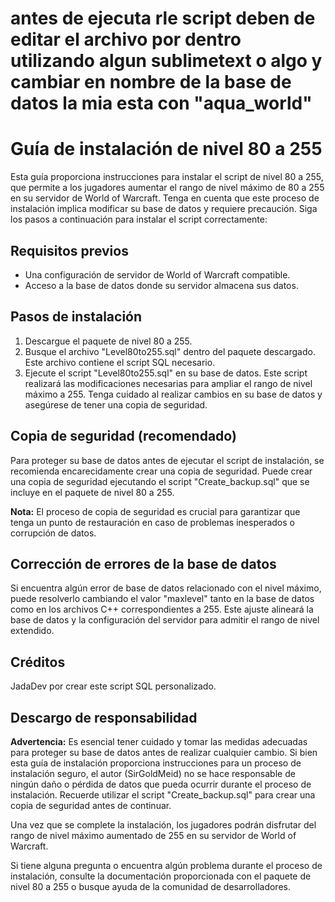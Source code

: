 # antes de ejecuta rle script deben de editar el archivo por dentro utilizando algun sublimetext o algo y cambiar en nombre de la base de datos la mia esta con "aqua_world"

# Guía de instalación de nivel 80 a 255

Esta guía proporciona instrucciones para instalar el script de nivel 80 a 255, que permite a los jugadores aumentar el rango de nivel máximo de 80 a 255 en su servidor de World of Warcraft. Tenga en cuenta que este proceso de instalación implica modificar su base de datos y requiere precaución. Siga los pasos a continuación para instalar el script correctamente:

## Requisitos previos

- Una configuración de servidor de World of Warcraft compatible.
- Acceso a la base de datos donde su servidor almacena sus datos.

## Pasos de instalación

1. Descargue el paquete de nivel 80 a 255.
2. Busque el archivo "Level80to255.sql" dentro del paquete descargado. Este archivo contiene el script SQL necesario.
3. Ejecute el script "Level80to255.sql" en su base de datos. Este script realizará las modificaciones necesarias para ampliar el rango de nivel máximo a 255. Tenga cuidado al realizar cambios en su base de datos y asegúrese de tener una copia de seguridad.

## Copia de seguridad (recomendado)

Para proteger su base de datos antes de ejecutar el script de instalación, se recomienda encarecidamente crear una copia de seguridad. Puede crear una copia de seguridad ejecutando el script "Create_backup.sql" que se incluye en el paquete de nivel 80 a 255.

**Nota:** El proceso de copia de seguridad es crucial para garantizar que tenga un punto de restauración en caso de problemas inesperados o corrupción de datos.

## Corrección de errores de la base de datos

Si encuentra algún error de base de datos relacionado con el nivel máximo, puede resolverlo cambiando el valor "maxlevel" tanto en la base de datos como en los archivos C++ correspondientes a 255. Este ajuste alineará la base de datos y la configuración del servidor para admitir el rango de nivel extendido.

## Créditos

JadaDev por crear este script SQL personalizado.

## Descargo de responsabilidad

**Advertencia:** Es esencial tener cuidado y tomar las medidas adecuadas para proteger su base de datos antes de realizar cualquier cambio. Si bien esta guía de instalación proporciona instrucciones para un proceso de instalación seguro, el autor (SirGoldMeid) no se hace responsable de ningún daño o pérdida de datos que pueda ocurrir durante el proceso de instalación. Recuerde utilizar el script "Create_backup.sql" para crear una copia de seguridad antes de continuar.

Una vez que se complete la instalación, los jugadores podrán disfrutar del rango de nivel máximo aumentado de 255 en su servidor de World of Warcraft.

Si tiene alguna pregunta o encuentra algún problema durante el proceso de instalación, consulte la documentación proporcionada con el paquete de nivel 80 a 255 o busque ayuda de la comunidad de desarrolladores.
